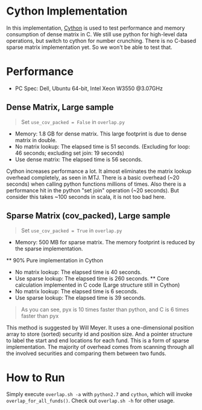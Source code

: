 Cython Implementation
=======

In this implementation, [Cython](http://cython.org/) is used to test performance and memory consumption of dense matrix in C.
We still use python for high-level data operations, but switch to cython for number crunching.
There is no C-based sparse matrix implementation yet. So we won't be able to test that.

# Performance

* PC Spec: Dell, Ubuntu 64-bit, Intel Xeon W3550 @3.07GHz

## Dense Matrix, Large sample

> Set `use_cov_packed = False` in `overlap.py`

* Memory: 1.8 GB for dense matrix. This large footprint is due to dense matrix in double.
* No matrix lookup: The elapsed time is 51 seconds. (Excluding for loop: 46 seconds; excluding set join: 19 seconds)
* Use dense matrix: The elapsed time is 56 seconds.

Cython increases performance a lot. It almost eliminates the matrix lookup overhead completely, as seen in MTJ.
There is a basic overhead (~20 seconds) when calling python functions millions of times.
Also there is a performance hit in the python "set join" operation (~20 seconds). But consider this takes ~100 seconds in scala, it is not too bad here.

## Sparse Matrix (cov_packed), Large sample

> Set `use_cov_packed = True` in `overlap.py`

* Memory: 500 MB for sparse matrix. The memory footprint is reduced by the sparse implementation.

** 90% Pure implementation in Cython
* No matrix lookup: The elapsed time is 40 seconds. 
* Use sparse lookup: The elapsed time is 260 seconds.
** Core calculation implemented in C code (Large structure still in Cython)
* No matrix lookup: The elapsed time is 6 seconds. 
* Use sparse lookup: The elapsed time is 39 seconds.

> As you can see, pyx is 10 times faster than python, and C is 6 times faster than pyx

This method is suggested by Will Meyer. It uses a one-dimensional position array to store (sorted) security id and position size.
And a pointer structure to label the start and end locations for each fund. This is a form of sparse implementation.
The majority of overhead comes from scanning through all the involved securities and comparing them between two funds.

# How to Run

Simply execute `overlap.sh -a` with `python2.7` and `cython`, which will invoke `overlap_for_all_funds()`.
Check out `overlap.sh -h` for other usage.


